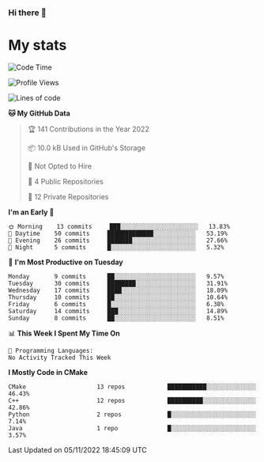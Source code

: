 ### Hi there 👋

# My stats

<!--START_SECTION:waka-->
![Code Time](http://img.shields.io/badge/Code%20Time-103%20hrs%2026%20mins-blue)

![Profile Views](http://img.shields.io/badge/Profile%20Views-0-blue)

![Lines of code](https://img.shields.io/badge/From%20Hello%20World%20I%27ve%20Written-59%20Thousand%20lines%20of%20code-blue)

**🐱 My GitHub Data** 

> 🏆 141 Contributions in the Year 2022
 > 
> 📦 10.0 kB Used in GitHub's Storage 
 > 
> 🚫 Not Opted to Hire
 > 
> 📜 4 Public Repositories 
 > 
> 🔑 12 Private Repositories  
 > 
**I'm an Early 🐤** 

```text
🌞 Morning    13 commits     ███░░░░░░░░░░░░░░░░░░░░░░   13.83% 
🌆 Daytime    50 commits     █████████████░░░░░░░░░░░░   53.19% 
🌃 Evening    26 commits     ███████░░░░░░░░░░░░░░░░░░   27.66% 
🌙 Night      5 commits      █░░░░░░░░░░░░░░░░░░░░░░░░   5.32%

```
📅 **I'm Most Productive on Tuesday** 

```text
Monday       9 commits      ██░░░░░░░░░░░░░░░░░░░░░░░   9.57% 
Tuesday      30 commits     ████████░░░░░░░░░░░░░░░░░   31.91% 
Wednesday    17 commits     ████░░░░░░░░░░░░░░░░░░░░░   18.09% 
Thursday     10 commits     ██░░░░░░░░░░░░░░░░░░░░░░░   10.64% 
Friday       6 commits      █░░░░░░░░░░░░░░░░░░░░░░░░   6.38% 
Saturday     14 commits     ███░░░░░░░░░░░░░░░░░░░░░░   14.89% 
Sunday       8 commits      ██░░░░░░░░░░░░░░░░░░░░░░░   8.51%

```


📊 **This Week I Spent My Time On** 

```text
💬 Programming Languages: 
No Activity Tracked This Week

```

**I Mostly Code in CMake** 

```text
CMake                    13 repos            ███████████░░░░░░░░░░░░░░   46.43% 
C++                      12 repos            ██████████░░░░░░░░░░░░░░░   42.86% 
Python                   2 repos             █░░░░░░░░░░░░░░░░░░░░░░░░   7.14% 
Java                     1 repo              █░░░░░░░░░░░░░░░░░░░░░░░░   3.57%

```



 Last Updated on 05/11/2022 18:45:09 UTC
<!--END_SECTION:waka-->

